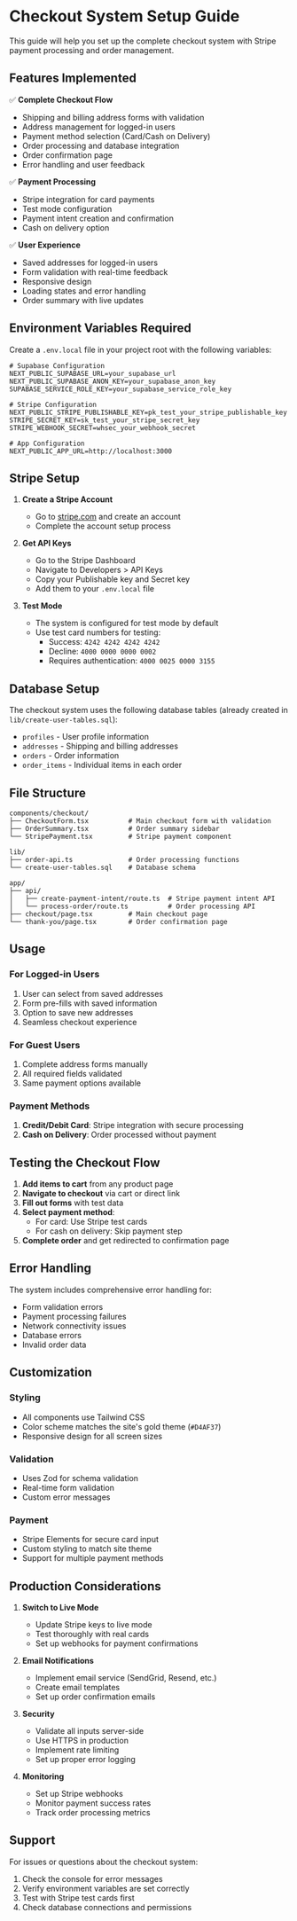 # Checkout System Setup Guide

This guide will help you set up the complete checkout system with Stripe payment processing and order management.

## Features Implemented

✅ **Complete Checkout Flow**
- Shipping and billing address forms with validation
- Address management for logged-in users
- Payment method selection (Card/Cash on Delivery)
- Order processing and database integration
- Order confirmation page
- Error handling and user feedback

✅ **Payment Processing**
- Stripe integration for card payments
- Test mode configuration
- Payment intent creation and confirmation
- Cash on delivery option

✅ **User Experience**
- Saved addresses for logged-in users
- Form validation with real-time feedback
- Responsive design
- Loading states and error handling
- Order summary with live updates

## Environment Variables Required

Create a `.env.local` file in your project root with the following variables:

```env
# Supabase Configuration
NEXT_PUBLIC_SUPABASE_URL=your_supabase_url
NEXT_PUBLIC_SUPABASE_ANON_KEY=your_supabase_anon_key
SUPABASE_SERVICE_ROLE_KEY=your_supabase_service_role_key

# Stripe Configuration
NEXT_PUBLIC_STRIPE_PUBLISHABLE_KEY=pk_test_your_stripe_publishable_key
STRIPE_SECRET_KEY=sk_test_your_stripe_secret_key
STRIPE_WEBHOOK_SECRET=whsec_your_webhook_secret

# App Configuration
NEXT_PUBLIC_APP_URL=http://localhost:3000
```

## Stripe Setup

1. **Create a Stripe Account**
   - Go to [stripe.com](https://stripe.com) and create an account
   - Complete the account setup process

2. **Get API Keys**
   - Go to the Stripe Dashboard
   - Navigate to Developers > API Keys
   - Copy your Publishable key and Secret key
   - Add them to your `.env.local` file

3. **Test Mode**
   - The system is configured for test mode by default
   - Use test card numbers for testing:
     - Success: `4242 4242 4242 4242`
     - Decline: `4000 0000 0000 0002`
     - Requires authentication: `4000 0025 0000 3155`

## Database Setup

The checkout system uses the following database tables (already created in `lib/create-user-tables.sql`):

- `profiles` - User profile information
- `addresses` - Shipping and billing addresses
- `orders` - Order information
- `order_items` - Individual items in each order

## File Structure

```
components/checkout/
├── CheckoutForm.tsx          # Main checkout form with validation
├── OrderSummary.tsx          # Order summary sidebar
└── StripePayment.tsx         # Stripe payment component

lib/
├── order-api.ts              # Order processing functions
└── create-user-tables.sql    # Database schema

app/
├── api/
│   ├── create-payment-intent/route.ts  # Stripe payment intent API
│   └── process-order/route.ts          # Order processing API
├── checkout/page.tsx         # Main checkout page
└── thank-you/page.tsx        # Order confirmation page
```

## Usage

### For Logged-in Users
1. User can select from saved addresses
2. Form pre-fills with saved information
3. Option to save new addresses
4. Seamless checkout experience

### For Guest Users
1. Complete address forms manually
2. All required fields validated
3. Same payment options available

### Payment Methods
1. **Credit/Debit Card**: Stripe integration with secure processing
2. **Cash on Delivery**: Order processed without payment

## Testing the Checkout Flow

1. **Add items to cart** from any product page
2. **Navigate to checkout** via cart or direct link
3. **Fill out forms** with test data
4. **Select payment method**:
   - For card: Use Stripe test cards
   - For cash on delivery: Skip payment step
5. **Complete order** and get redirected to confirmation page

## Error Handling

The system includes comprehensive error handling for:
- Form validation errors
- Payment processing failures
- Network connectivity issues
- Database errors
- Invalid order data

## Customization

### Styling
- All components use Tailwind CSS
- Color scheme matches the site's gold theme (`#D4AF37`)
- Responsive design for all screen sizes

### Validation
- Uses Zod for schema validation
- Real-time form validation
- Custom error messages

### Payment
- Stripe Elements for secure card input
- Custom styling to match site theme
- Support for multiple payment methods

## Production Considerations

1. **Switch to Live Mode**
   - Update Stripe keys to live mode
   - Test thoroughly with real cards
   - Set up webhooks for payment confirmations

2. **Email Notifications**
   - Implement email service (SendGrid, Resend, etc.)
   - Create email templates
   - Set up order confirmation emails

3. **Security**
   - Validate all inputs server-side
   - Use HTTPS in production
   - Implement rate limiting
   - Set up proper error logging

4. **Monitoring**
   - Set up Stripe webhooks
   - Monitor payment success rates
   - Track order processing metrics

## Support

For issues or questions about the checkout system:
1. Check the console for error messages
2. Verify environment variables are set correctly
3. Test with Stripe test cards first
4. Check database connections and permissions




